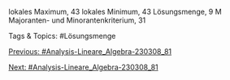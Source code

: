 lokales Maximum, 43
lokales Minimum, 43
Lösungsmenge, 9
M
Majoranten- und Minorantenkriterium, 31

   Tags & Topics:
   #Lösungsmenge

[Previous: #Analysis-Lineare_Algebra-230308_81](Analysis-Lineare_Algebra-230308_81.md)

[Next: #Analysis-Lineare_Algebra-230308_81](Analysis-Lineare_Algebra-230308_81.md)